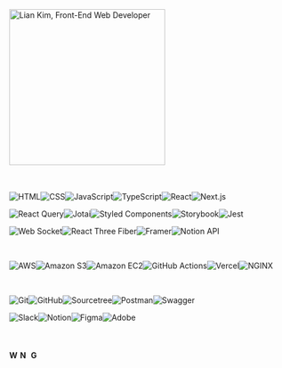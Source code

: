 <image src="https://github.com/lianKim/lianKim/assets/97217822/37f6dce7-28dc-49f7-b34d-2d4835cdf926" alt="Lian Kim, Front-End Web Developer" width="280px" height="auto" />


</br>


</br>


</br>


![HTML](https://img.shields.io/badge/HTML-white?&style=flat-square&logo=html5&logoColor=E34F26)![CSS](https://img.shields.io/badge/CSS-white?&style=flat-square&logo=css3&logoColor=1572B6)![JavaScript](https://img.shields.io/badge/JavaScript-white?&style=flat-square&logo=javascript&logoColor=#F7DF1E)![TypeScript](https://img.shields.io/badge/TypeScript-white?&style=flat-square&logo=typescript&logoColor=3178C6)![React](https://img.shields.io/badge/React-white?&style=flat-square&logo=react&logoColor=61DAFB)![Next.js](https://img.shields.io/badge/NextJs-white?&style=flat-square&logo=nextdotjs&logoColor=000000)

![React Query](https://img.shields.io/badge/ReactQuery-white?&style=flat-square&logo=reactquery&logoColor=FF4154)![Jotai](https://img.shields.io/badge/Jotai-white?&style=flat-square&logo=jotai&logoColor=lightgrey)![Styled Components](https://img.shields.io/badge/StyledComponent-white?&style=flat-square&logo=styledcomponents&logoColor=DB7093)![Storybook](https://img.shields.io/badge/Storybook-white?&style=flat-square&logo=storybook&logoColor=FF4785)![Jest](https://img.shields.io/badge/Jest-white?&style=flat-square&logo=jest&logoColor=C21325)

![Web Socket](https://img.shields.io/badge/WebSocket-white?&style=flat-square&logo=socketdotio&logoColor=010101)![React Three Fiber](https://img.shields.io/badge/ReactThreeFiber-white?&style=flat-square&logo=threedotjs&logoColor=000000)![Framer](https://img.shields.io/badge/Framer-white?&style=flat-square&logo=framer&logoColor=0055ff)![Notion API](https://img.shields.io/badge/NotionAPI-white?&style=flat-square&logo=notion&logoColor=000000)


</br>


![AWS](https://img.shields.io/badge/AWS-white?&style=flat-square&logo=amazonaws&logoColor=232F3E)![Amazon S3](https://img.shields.io/badge/AmazonS3-white?&style=flat-square&logo=amazons3&logoColor=569A31)![Amazon EC2](https://img.shields.io/badge/AmazonEC2-white?&style=flat-square&logo=amazonec2&logoColor=FF9900)![GitHub Actions](https://img.shields.io/badge/GitHubActions-white?&style=flat-square&logo=githubactions&logoColor=2088FF)![Vercel](https://img.shields.io/badge/Vercel-white?&style=flat-square&logo=vercel&logoColor=000000)![NGINX](https://img.shields.io/badge/NGINX-white?&style=flat-square&logo=nginx&logoColor=009639)


</br>


![Git](https://img.shields.io/badge/Git-white?&style=flat-square&logo=git&logoColor=F05032)![GitHub](https://img.shields.io/badge/GitHub-white?&style=flat-square&logo=github&logoColor=181717)![Sourcetree](https://img.shields.io/badge/Sourcetree-white?&style=flat-square&logo=sourcetree&logoColor=0052CC)![Postman](https://img.shields.io/badge/Postman-white?&style=flat-square&logo=postman&logoColor=FF6C37)![Swagger](https://img.shields.io/badge/Swagger-white?&style=flat-square&logo=swagger&logoColor=85EA2D)


![Slack](https://img.shields.io/badge/Slack-white?&style=flat-square&logo=slack&logoColor=4A154B)![Notion](https://img.shields.io/badge/Notion-white?&style=flat-square&logo=notion&logoColor=000000)![Figma](https://img.shields.io/badge/Figma-white?&style=flat-square&logo=figma&logoColor=F24E1E)![Adobe](https://img.shields.io/badge/Adobe-white?&style=flat-square&logo=adobe&logoColor=FF0000)


</br>


#### [<image src="https://github.com/lianKim/lianKim/assets/97217822/be597b79-44e9-439b-8859-109142a31c24" alt="Website" width="auto" height="16px" />](https://liankim.kr) [<image src="https://github.com/lianKim/lianKim/assets/97217822/007bc4b2-93d9-4d88-83e3-c2d77664ca60" alt="Notion" width="auto" height="16px" />](#) [<image src="https://github.com/lianKim/lianKim/assets/97217822/6a84a3fc-82d5-4d0c-9f5c-8fcaad19a81c" alt="Gmail" width="auto" height="16px" />](mailto:5ffcut@gmail.com) 
